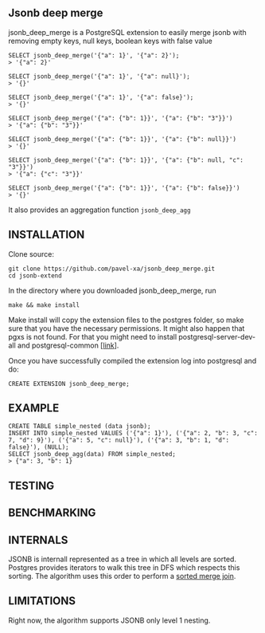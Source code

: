 ## Jsonb deep merge

jsonb_deep_merge is a PostgreSQL extension to easily merge jsonb with removing empty keys, null keys, boolean keys with false value

    SELECT jsonb_deep_merge('{"a": 1}', '{"a": 2}');
    > '{"a": 2}'

	SELECT jsonb_deep_merge('{"a": 1}', '{"a": null}');
    > '{}'

	SELECT jsonb_deep_merge('{"a": 1}', '{"a": false}');
    > '{}'
    
    SELECT jsonb_deep_merge('{"a": {"b": 1}}', '{"a": {"b": "3"}}')
    > '{"a": {"b": "3"}}'

	SELECT jsonb_deep_merge('{"a": {"b": 1}}', '{"a": {"b": null}}')
    > '{}'

	SELECT jsonb_deep_merge('{"a": {"b": 1}}', '{"a": {"b": null, "c": "3"}}')
    > '{"a": {"c": "3"}}'

	SELECT jsonb_deep_merge('{"a": {"b": 1}}', '{"a": {"b": false}}')
    > '{}'
    
It also provides an aggregation function `jsonb_deep_agg`
    
## INSTALLATION

Clone source:

	git clone https://github.com/pavel-xa/jsonb_deep_merge.git
	cd jsonb-extend
    
In the directory where you downloaded jsonb_deep_merge, run

    make && make install
    
Make install will copy the extension files to the postgres folder, so make sure that you have the necessary permissions.
It might also happen that pgxs is not found. For that you might need to install postgresql-server-dev-all and postgresql-common [[link](https://github.com/travis-ci/travis-ci/issues/2864)].


Once you have successfully compiled the extension log into postgresql and do:

    CREATE EXTENSION jsonb_deep_merge;
    


## EXAMPLE

    CREATE TABLE simple_nested (data jsonb);
    INSERT INTO simple_nested VALUES ('{"a": 1}'), ('{"a": 2, "b": 3, "c": 7, "d": 9}'), ('{"a": 5, "c": null}'), ('{"a": 3, "b": 1, "d": false}'), (NULL);
    SELECT jsonb_deep_agg(data) FROM simple_nested;
    > {"a": 3, "b": 1}


## TESTING

## BENCHMARKING

## INTERNALS

JSONB is internall represented as a tree in which all levels are sorted.
 Postgres provides iterators to walk this tree in DFS which respects this sorting. The algorithm uses this order to perform a [sorted merge join](https://en.wikipedia.org/wiki/Sort-merge_join).
  
  
## LIMITATIONS

Right now, the algorithm supports JSONB only level 1 nesting.
